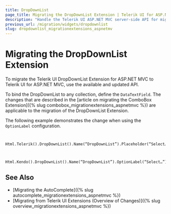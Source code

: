 ```yaml
---
title: DropDownList
page_title: Migrating the DropDownList Extension | Telerik UI for ASP.NET MVC
description: "Handle the Telerik UI ASP.NET MVC server-side API for migrating the DropDownList Extension."
previous_url: /migration/widgets/dropdownlist
slug: dropdownlist_migrationextensions_aspnetmv
---
```


# Migrating the DropDownList Extension

To migrate the Telerik UI DropDownList Extension for ASP.NET MVC to Telerik UI for ASP.NET MVC, use the available and updated API.

To bind the DropDownList to any collection, define the `DataTextField`. The changes that are described in the [article on migrating the ComboBox Extension]({% slug combobox_migrationextensions_aspnetmvc %}) are applicable to the migration of the DropDownList Extension.

The following example demonstrates the change when using the `OptionLabel` configuration.

```Previous

    Html.Telerik().DropDownList().Name(“DropDownList”).Placeholder(“Select…”)
```
```Current

    Html.Kendo().DropDownList().Name(“DropDownList”).OptionLabel(“Select…”)
```

## See Also

* [Migrating the AutoComplete]({% slug autocomplete_migrationextensions_aspnetmvc %})
* [Migrating from Telerik UI Extensions (Overview of Changes)]({% slug overview_migrationextensions_aspnetmvc %})
